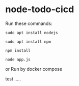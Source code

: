 # node-todo-cicd

Run these commands:


`sudo apt install nodejs`


`sudo apt install npm`


`npm install`

`node app.js`

or Run by docker compose

test
.....


